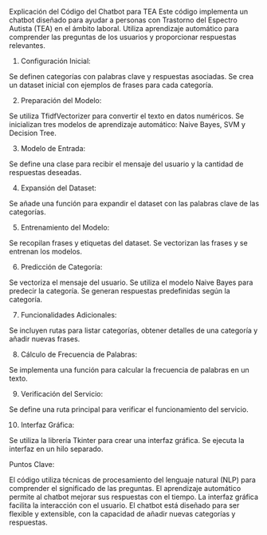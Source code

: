 Explicación del Código del Chatbot para TEA
Este código implementa un chatbot diseñado para ayudar a personas con Trastorno del Espectro Autista (TEA) en el ámbito laboral. Utiliza aprendizaje automático para comprender las preguntas de los usuarios y proporcionar respuestas relevantes.

1. Configuración Inicial:

Se definen categorías con palabras clave y respuestas asociadas.
Se crea un dataset inicial con ejemplos de frases para cada categoría.

2. Preparación del Modelo:

Se utiliza TfidfVectorizer para convertir el texto en datos numéricos.
Se inicializan tres modelos de aprendizaje automático: Naive Bayes, SVM y Decision Tree.

3. Modelo de Entrada:

Se define una clase para recibir el mensaje del usuario y la cantidad de respuestas deseadas.

4. Expansión del Dataset:

Se añade una función para expandir el dataset con las palabras clave de las categorías.

5. Entrenamiento del Modelo:

Se recopilan frases y etiquetas del dataset.
Se vectorizan las frases y se entrenan los modelos.

6. Predicción de Categoría:

Se vectoriza el mensaje del usuario.
Se utiliza el modelo Naive Bayes para predecir la categoría.
Se generan respuestas predefinidas según la categoría.

7. Funcionalidades Adicionales:

Se incluyen rutas para listar categorías, obtener detalles de una categoría y añadir nuevas frases.

8. Cálculo de Frecuencia de Palabras:

Se implementa una función para calcular la frecuencia de palabras en un texto.

9. Verificación del Servicio:

Se define una ruta principal para verificar el funcionamiento del servicio.

10. Interfaz Gráfica:

Se utiliza la librería Tkinter para crear una interfaz gráfica.
Se ejecuta la interfaz en un hilo separado.

Puntos Clave:

El código utiliza técnicas de procesamiento del lenguaje natural (NLP) para comprender el significado de las preguntas.
El aprendizaje automático permite al chatbot mejorar sus respuestas con el tiempo.
La interfaz gráfica facilita la interacción con el usuario.
El chatbot está diseñado para ser flexible y extensible, con la capacidad de añadir nuevas categorías y respuestas.
